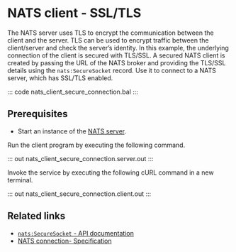 # NATS client - SSL/TLS

The NATS server uses TLS to encrypt the communication between the client and the server. TLS can be used to encrypt traffic between the client/server and check the server’s identity. In this example, the underlying connection of the client is secured with TLS/SSL. A secured NATS client is created by passing the URL of the NATS broker and providing the TLS/SSL details using the `nats:SecureSocket` record. Use it to connect to a NATS server, which has SSL/TLS enabled.

::: code nats_client_secure_connection.bal :::

## Prerequisites
- Start an instance of the [NATS server](https://docs.nats.io/nats-concepts/what-is-nats/walkthrough_setup).

Run the client program by executing the following command.

::: out nats_client_secure_connection.server.out :::

Invoke the service by executing the following cURL command in a new terminal.

::: out nats_client_secure_connection.client.out :::

## Related links
- [`nats:SecureSocket` - API documentation](https://lib.ballerina.io/ballerinax/nats/latest/records/SecureSocket)
- [NATS connection- Specification](https://github.com/ballerina-platform/module-ballerinax-nats/blob/master/docs/spec/spec.md#2-connection)
